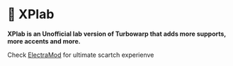 # 🧪 XPlab

**XPlab is an Unofficial lab version of Turbowarp that adds more supports, more accents and more.**

Check [ElectraMod](https://electramod.vercel.app) for ultimate scartch experienve
